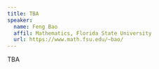 ```yaml
---
title: TBA
speaker:
  name: Feng Bao
  affil: Mathematics, Florida State University
  url: https://www.math.fsu.edu/~bao/
---
```


TBA
